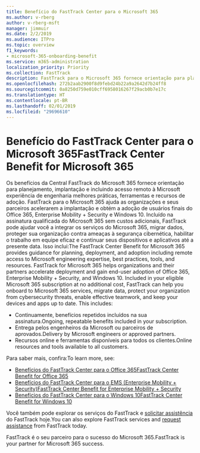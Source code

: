 ```yaml
---
title: Benefício do FastTrack Center para o Microsoft 365
ms.author: v-rberg
author: v-rberg-msft
manager: jimmuir
ms.date: 2/2/2019
ms.audience: ITPro
ms.topic: overview
f1_keywords:
- microsoft-365-onboarding-benefit
ms.service: m365-administration
localization_priority: Priority
ms.collection: FastTrack
description: FastTrack para o Microsoft 365 fornece orientação para planejamento, implantação e incluindo acesso remoto à Microsoft experiência de engenharia, melhores práticas, ferramentas e recursos de adoção. FastTrack para o Microsoft 365 ajuda as organizações e seus parceiros aceleram a implantação e obter a adoção de usuários finais do Office 365, Windows 10 e Enterprise Mobility + Security.
ms.openlocfilehash: 272b2aab2900f8d9febd24b22a9a2642d7b24ff8
ms.sourcegitcommit: 0a8250d759e010cff6958016267f29acb0b7e17c
ms.translationtype: HT
ms.contentlocale: pt-BR
ms.lasthandoff: 02/01/2019
ms.locfileid: "29696610"
---
```

# <a name="fasttrack-center-benefit-for-microsoft-365"></a><span data-ttu-id="dea5b-104">Benefício do FastTrack Center para o Microsoft 365</span><span class="sxs-lookup"><span data-stu-id="dea5b-104">FastTrack Center Benefit for Microsoft 365</span></span>

<span data-ttu-id="dea5b-p102">Os benefícios da Central FastTrack do Microsoft 365 fornece orientação para planejamento, implantação e incluindo acesso remoto à Microsoft experiência de engenharia melhores práticas, ferramentas e recursos de adoção. FastTrack para o Microsoft 365 ajuda as organizações e seus parceiros acelerarem a implantação e obtém a adoção de usuários finais do Office 365, Enterprise Mobility + Security e Windows 10. Incluído na assinatura qualificada do Microsoft 365 sem custos adicionais, FastTrack pode ajudar você a integrar os serviços do Microsoft 365, migrar dados, proteger sua organização contra ameaças à segurança cibernética, habilitar o trabalho em equipe eficaz e continuar seus dispositivos e aplicativos até a presente data. Isso inclui:</span><span class="sxs-lookup"><span data-stu-id="dea5b-p102">The FastTrack Center Benefit for Microsoft 365 provides guidance for planning, deployment, and adoption including remote access to Microsoft engineering expertise, best practices, tools, and resources. FastTrack for Microsoft 365 helps organizations and their partners accelerate deployment and gain end-user adoption of Office 365, Enterprise Mobility + Security, and Windows 10. Included in your eligible Microsoft 365 subscription at no additional cost, FastTrack can help you onboard to Microsoft 365 services, migrate data, protect your organization from cybersecurity threats, enable effective teamwork, and keep your devices and apps up to date. This includes:</span></span>

- <span data-ttu-id="dea5b-109">Continuamente, benefícios repetidos incluídos na sua assinatura.</span><span class="sxs-lookup"><span data-stu-id="dea5b-109">Ongoing, repeatable benefits included in your subscription.</span></span>
- <span data-ttu-id="dea5b-110">Entrega pelos engenheiros da Microsoft ou parceiros de aprovados.</span><span class="sxs-lookup"><span data-stu-id="dea5b-110">Delivery by Microsoft engineers or approved partners.</span></span>
- <span data-ttu-id="dea5b-111">Recursos online e ferramentas disponíveis para todos os clientes.</span><span class="sxs-lookup"><span data-stu-id="dea5b-111">Online resources and tools available to all customers.</span></span>
  
<span data-ttu-id="dea5b-112">Para saber mais, confira:</span><span class="sxs-lookup"><span data-stu-id="dea5b-112">To learn more, see:</span></span>

- [<span data-ttu-id="dea5b-113">Benefícios do FastTrack Center para o Office 365</span><span class="sxs-lookup"><span data-stu-id="dea5b-113">FastTrack Center Benefit for Office 365</span></span>](https://go.microsoft.com/fwlink/?linkid=2044752) 
- [<span data-ttu-id="dea5b-114">Benefícios do FastTrack Center para o EMS (Enterprise Mobility + Security)</span><span class="sxs-lookup"><span data-stu-id="dea5b-114">FastTrack Center Benefit for Enterprise Mobility + Security</span></span>](https://go.microsoft.com/fwlink/?linkid=2005312)
- [<span data-ttu-id="dea5b-115">Benefícios do FastTrack Center para o Windows 10</span><span class="sxs-lookup"><span data-stu-id="dea5b-115">FastTrack Center Benefit for Windows 10</span></span>](https://go.microsoft.com/fwlink/?linkid=2044661) 

<span data-ttu-id="dea5b-116">Você também pode explorar os serviços do FastTrack e [solicitar assistência](https://go.microsoft.com/fwlink/p/?LinkId=2003903) do FastTrack hoje.</span><span class="sxs-lookup"><span data-stu-id="dea5b-116">You can also explore FastTrack services and [request assistance](https://go.microsoft.com/fwlink/p/?LinkId=2003903) from FastTrack today.</span></span>

<span data-ttu-id="dea5b-117">FastTrack é o seu parceiro para o sucesso do Microsoft 365.</span><span class="sxs-lookup"><span data-stu-id="dea5b-117">FastTrack is your partner for Microsoft 365 success.</span></span>
  
  

 